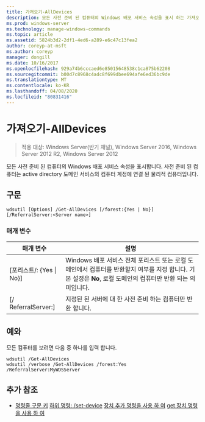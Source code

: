 ```yaml
---
title: 가져오기-AllDevices
description: 모든 사전 준비 된 컴퓨터의 Windows 배포 서비스 속성을 표시 하는 가져오기 AllDevices에 대 한 Windows 명령 항목입니다.
ms.prod: windows-server
ms.technology: manage-windows-commands
ms.topic: article
ms.assetid: 5824b3d2-2df1-4ed6-a289-e6c47c13fea2
author: coreyp-at-msft
ms.author: coreyp
manager: dongill
ms.date: 10/16/2017
ms.openlocfilehash: 929a74b6cccaed6e85015648538c1ca875b62208
ms.sourcegitcommit: b00d7c8968c4adc8f699dbee694afe6ed36bc9de
ms.translationtype: MT
ms.contentlocale: ko-KR
ms.lasthandoff: 04/08/2020
ms.locfileid: "80831416"
---
```

# <a name="get-alldevices"></a>가져오기-AllDevices

>적용 대상: Windows Server(반기 채널), Windows Server 2016, Windows Server 2012 R2, Windows Server 2012

모든 사전 준비 된 컴퓨터의 Windows 배포 서비스 속성을 표시합니다. 사전 준비 된 컴퓨터는 active directory 도메인 서비스의 컴퓨터 계정에 연결 된 물리적 컴퓨터입니다.

## <a name="syntax"></a>구문
```
wdsutil [Options] /Get-AllDevices [/forest:{Yes | No}] [/ReferralServer:<Server name>]
```
### <a name="parameters"></a>매개 변수
|매개 변수|설명|
|-------|--------|
|[포리스트/: {Yes &#124; No}]|Windows 배포 서비스 전체 포리스트 또는 로컬 도메인에서 컴퓨터를 반환할지 여부를 지정 합니다. 기본 설정은 **No**, 로컬 도메인의 컴퓨터만 반환 되는 의미입니다.|
|[/ ReferralServer:<Server name>]|지정된 된 서버에 대 한 사전 준비 하는 컴퓨터만 반환 합니다.|
## <a name="examples"></a><a name=BKMK_examples></a>예와
모든 컴퓨터를 보려면 다음 중 하나를 입력 합니다.
```
wdsutil /Get-AllDevices
wdsutil /verbose /Get-AllDevices /forest:Yes /ReferralServer:MyWDSServer
```
## <a name="additional-references"></a>추가 참조
- [명령줄 구문 키](command-line-syntax-key.md)
[하위 명령: /set-device](subcommand-set-device.md)
[장치 추가 명령을 사용 하 여](using-the-add-device-command.md)
[get 장치 명령을 사용 하 여](using-the-get-device-command.md)
